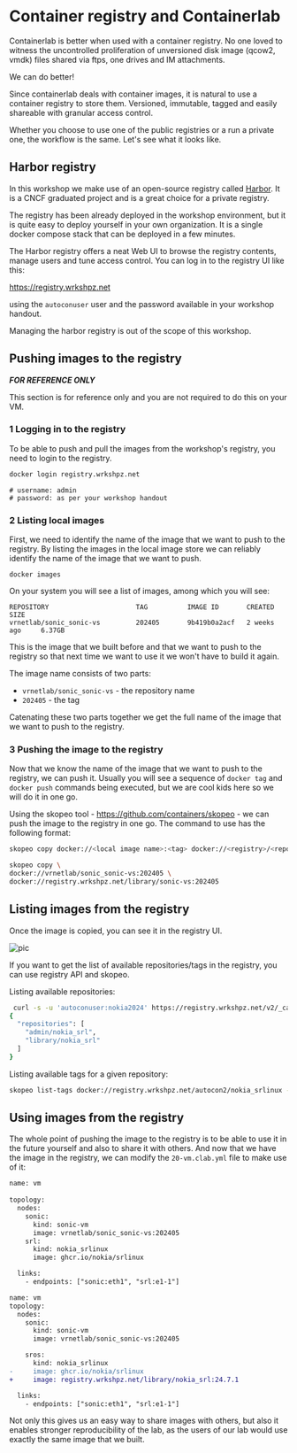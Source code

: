 # Container registry and Containerlab

Containerlab is better when used with a container registry. No one loved to witness the uncontrolled proliferation of unversioned disk image (qcow2, vmdk) files shared via ftps, one drives and IM attachments.

We can do better!

Since containerlab deals with container images, it is natural to use a container registry to store them. Versioned, immutable, tagged and easily shareable with granular access control.

Whether you choose to use one of the public registries or a run a private one, the workflow is the same. Let's see what it looks like.

## Harbor registry

In this workshop we make use of an open-source registry called [Harbor](https://goharbor.io/). It is a CNCF graduated project and is a great choice for a private registry.

The registry has been already deployed in the workshop environment, but it is quite easy to deploy yourself in your own organization. It is a single docker compose stack that can be deployed in a few minutes.

The Harbor registry offers a neat Web UI to browse the registry contents, manage users and tune access control. You can log in to the registry UI like this:

<https://registry.wrkshpz.net>

using the `autoconuser` user and the password available in your workshop handout.

Managing the harbor registry is out of the scope of this workshop.

## Pushing images to the registry

***FOR REFERENCE ONLY***

This section is for reference only and you are not required to do this on your VM.

### 1 Logging in to the registry

To be able to push and pull the images from the workshop's registry, you need to login to the registry.

```bash
docker login registry.wrkshpz.net
```

```
# username: admin
# password: as per your workshop handout
```

### 2 Listing local images

First, we need to identify the name of the image that we want to push to the registry. By listing the images in the local image store we can reliably identify the name of the image that we want to push.

```
docker images
```

On your system you will see a list of images, among which you will see:

```
REPOSITORY                      TAG          IMAGE ID       CREATED         SIZE
vrnetlab/sonic_sonic-vs         202405       9b419b0a2acf   2 weeks ago     6.37GB
```

This is the image that we built before and that we want to push to the registry so that next time we want to use it we won't have to build it again.

The image name consists of two parts:

- `vrnetlab/sonic_sonic-vs` - the repository name
- `202405` - the tag

Catenating these two parts together we get the full name of the image that we want to push to the registry.

### 3 Pushing the image to the registry

Now that we know the name of the image that we want to push to the registry, we can push it. Usually you will see a sequence of `docker tag` and `docker push` commands being executed, but we are cool kids here so we will do it in one go.

Using the skopeo tool - <https://github.com/containers/skopeo> - we can push the image to the registry in one go. The command to use has the following format:

```bash
skopeo copy docker://<local image name>:<tag> docker://<registry>/<repository>:<tag>
```

```bash
skopeo copy \
docker://vrnetlab/sonic_sonic-vs:202405 \
docker://registry.wrkshpz.net/library/sonic-vs:202405
```

## Listing images from the registry

Once the image is copied, you can see it in the registry UI.

![pic](https://gitlab.com/rdodin/pics/-/wikis/uploads/3f3d08696dd6bb83cf6e223a5f8f6c39/image.png)

If you want to get the list of available repositories/tags in the registry, you can use registry API and skopeo.

Listing available repositories:

```bash
 curl -s -u 'autoconuser:nokia2024' https://registry.wrkshpz.net/v2/_catalog | jq
{
  "repositories": [
    "admin/nokia_srl",
    "library/nokia_srl"
  ]
}
```

Listing available tags for a given repository:

```bash
skopeo list-tags docker://registry.wrkshpz.net/autocon2/nokia_srlinux --tls-verify=false
```

## Using images from the registry

The whole point of pushing the image to the registry is to be able to use it in the future yourself and also to share it with others. And now that we have the image in the registry, we can modify the `20-vm.clab.yml` file to make use of it:

```diff
name: vm
 
topology:
  nodes:
    sonic:
      kind: sonic-vm
      image: vrnetlab/sonic_sonic-vs:202405
    srl:
      kind: nokia_srlinux
      image: ghcr.io/nokia/srlinux

  links:
    - endpoints: ["sonic:eth1", "srl:e1-1"]

name: vm
topology:
  nodes:
    sonic:
      kind: sonic-vm
      image: vrnetlab/sonic_sonic-vs:202405

    sros:
      kind: nokia_srlinux
-     image: ghcr.io/nokia/srlinux
+     image: registry.wrkshpz.net/library/nokia_srl:24.7.1

  links:
    - endpoints: ["sonic:eth1", "srl:e1-1"]
```

Not only this gives us an easy way to share images with others, but also it enables stronger reproducibility of the lab, as the users of our lab would use exactly the same image that we built.
